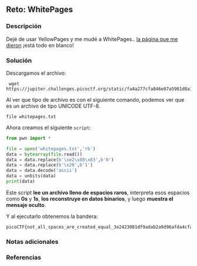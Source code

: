 ## Reto: WhitePages
### Descripción
Dejé de usar YellowPages y me mudé a WhitePages.. [la página que me dieron](https://jupiter.challenges.picoctf.org/static/fa4a277cfa846e07a5981d8a19288a2e/whitepages.txt) ¡está todo en blanco!
### Solución
Descargamos el archivo:
```shell
 wget https://jupiter.challenges.picoctf.org/static/fa4a277cfa846e07a5981d8a19288a2e/whitepages.txt
```

Al ver que tipo de archivo es con el siguiente comando, podemos ver que es un archivo de tipo UNICODE UTF-8.
```shell
file whitepages.txt
```

Ahora creamos el siguiente `script`:
```python
from pwn import *

file = open('whitepages.txt','rb')
data = bytearray(file.read())
data = data.replace(b'\xe2\x80\x83',b'0')
data = data.replace(b'\x20',b'1')
data = data.decode('ascii')
data = unbits(data)
print(data)
```

Este script **lee un archivo lleno de espacios raros**, interpreta esos espacios como **0s** y **1s**, **los reconstruye en datos binarios**, y luego **muestra el mensaje oculto**.

Y al ejecutarlo obtenemos la bandera:
```flag
picoCTF{not_all_spaces_are_created_equal_3e2423081df9adab2a9d96afda4cfad6}
```

### Notas adicionales
### Referencias

 
